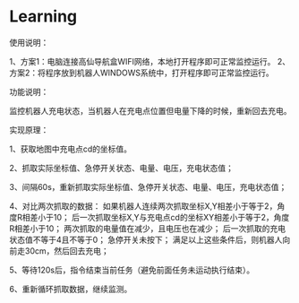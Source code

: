 # Learning

使用说明：

1、方案1：电脑连接高仙导航盒WIFI网络，本地打开程序即可正常监控运行。
2、方案2：将程序放到机器人WINDOWS系统中，打开程序即可正常监控运行。

功能说明：

监控机器人充电状态，当机器人在充电点位置但电量下降的时候，重新回去充电。


实现原理：

1、获取地图中充电点cd的坐标值。

2、抓取实际坐标值、急停开关状态、电量、电压，充电状态值；

3、间隔60s，重新抓取实际坐标值、急停开关状态、电量、电压，充电状态值；

4、对比两次抓取的数据：
    如果机器人连续两次抓取坐标X,Y相差小于等于2，角度R相差小于10；
    后一次抓取坐标X,Y与充电点cd的坐标XY相差小于等于2，角度R相差小于10；
    两次抓取的电量值在减少，且电压也在减少；
    后一次抓取的充电状态值不等于4且不等于0；
    急停开关未按下；
    满足以上这些条件后，则机器人向前走30cm，然后回去充电；
    
5、等待120s后，指令结束当前任务（避免前面任务未运动执行结束）。

6、重新循环抓取数据，继续监测。
